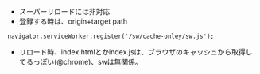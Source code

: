 - スーパーリロードには非対応
- 登録する時は、origin+target path
```
navigator.serviceWorker.register('/sw/cache-onley/sw.js');
```
- リロード時、index.htmlとかindex.jsは、ブラウザのキャッシュから取得してるっぽい(@chrome)、swは無関係。
